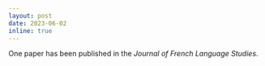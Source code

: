 ```yaml
---
layout: post
date: 2023-06-02
inline: true
---
```

One paper has been published in the <i>Journal of French Language Studies</i>.
